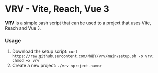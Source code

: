 # VRV - Vite, Reach, Vue 3

**VRV** is a simple bash script that can be used to a project that uses Vite, Reach and Vue 3.

### Usage

1. Download the setup script: `curl https://raw.githubusercontent.com/NWBY/vrv/main/setup.sh -o vrv; chmod +x vrv`
2. Create a new project: `./vrv <project-name>`
